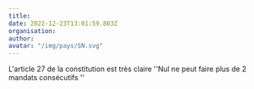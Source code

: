 ```yaml
---
title: 
date: 2022-12-23T13:01:59.803Z
organisation: 
author: 
avatar: "/img/pays/SN.svg"
---
```


L'article 27 de la constitution est très claire
''Nul ne peut faire plus de 2 mandats consécutifs ''